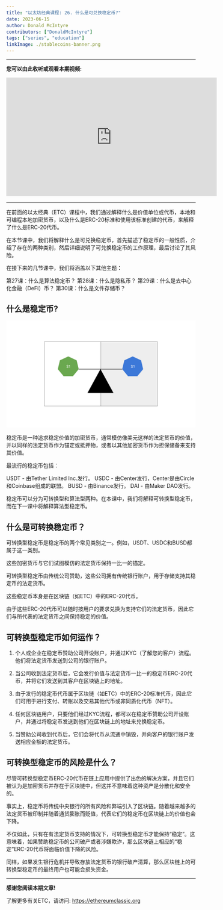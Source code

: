 ```yaml
---
title: "以太坊经典课程: 26. 什么是可兑换稳定币?"
date: 2023-06-15
author: Donald McIntyre
contributors: ["DonaldMcIntyre"]
tags: ["series", "education"]
linkImage: ./stablecoins-banner.png
---
```


---
**您可以由此收听或观看本期视频:**

<iframe width="560" height="315" src="https://www.youtube.com/embed/PbRULweED5o" title="YouTube video player" frameborder="0" allow="accelerometer; autoplay; clipboard-write; encrypted-media; gyroscope; picture-in-picture; web-share" allowfullscreen></iframe>

---

在前面的以太经典（ETC）课程中，我们通过解释什么是价值单位或代币，本地和可编程本地加密货币，以及什么是ERC-20标准和使用该标准创建的代币，来解释了什么是ERC-20代币。

在本节课中，我们将解释什么是可兑换稳定币，首先描述了稳定币的一般性质，介绍了存在的两种类别，然后详细说明了可兑换稳定币的工作原理，最后讨论了其风险。

在接下来的几节课中，我们将涵盖以下其他主题：

第27课：什么是算法稳定币？
第28课：什么是隐私币？
第29课：什么是去中心化金融（DeFi）币？
第30课：什么是文件存储币？

## 什么是稳定币?

![稳定币是与法定货币挂钩的](./1.png)

稳定币是一种追求稳定价值的加密货币，通常模仿像美元这样的法定货币的价值，并以同样的法定货币作为锚定或抵押物，或者以其他加密货币作为担保储备来支持其价值。

最流行的稳定币包括：

USDT - 由Tether Limited Inc.发行。
USDC - 由Center发行，Center是由Circle和Coinbase组成的联盟。
BUSD - 由Binance发行。
DAI - 由Maker DAO发行。

稳定币可以分为可转换型和算法型两种。在本课中，我们将解释可转换型稳定币，而在下一课中将解释算法型稳定币。

## 什么是可转换稳定币？

可转换型稳定币是稳定币的两个常见类别之一。例如，USDT、USDC和BUSD都属于这一类别。

这些加密货币与它们试图模仿的法定货币保持一比一的锚定。

可转换型稳定币由传统公司赞助，这些公司拥有传统银行账户，用于存储支持其稳定币的法定货币。

这些稳定币本身是在区块链（如ETC）中的ERC-20代币。

由于这些ERC-20代币可以随时按用户的要求兑换为支持它们的法定货币，因此它们与所代表的法定货币之间保持稳定的价值。  

## 可转换型稳定币如何运作？

1. 个人或企业在稳定币赞助公司开设账户，并通过KYC（了解您的客户）流程。他们将法定货币发送到公司的银行账户。

2. 当公司收到法定货币后，它会发行价值与法定货币一比一的稳定币ERC-20代币，并将它们发送到其客户在区块链上的地址。

3. 由于发行的稳定币代币属于区块链（如ETC）中的ERC-20标准代币，因此它们可用于进行支付、转账以及交易其他代币或非同质化代币（NFT）。

4. 任何区块链用户，只要他们经过KYC流程，都可以在稳定币赞助公司开设账户，并通过将稳定币发送到他们在区块链上的地址来兑换稳定币。

5. 当赞助公司收到代币后，它们会将代币从流通中销毁，并向客户的银行账户发送相应金额的法定货币。

## 可转换型稳定币的风险是什么？

尽管可转换型稳定币ERC-20代币在链上应用中提供了出色的解决方案，并且它们被认为是加密货币并存在于区块链中，但这并不意味着这种资产是分散化和安全的。

事实上，稳定币将传统中央银行的所有风险和弊端引入了区块链。随着越来越多的法定货币被印制并随着通货膨胀而贬值，代表它们的稳定币在区块链上的价值也会下降。

不仅如此，只有在有法定货币支持的情况下，可转换型稳定币才能保持“稳定”。这意味着，如果赞助稳定币的公司破产或者涉嫌欺诈，那么区块链上相应的“稳定”ERC-20代币将面临价值下降的风险。

同样，如果发生银行危机并导致存放法定货币的银行破产清算，那么区块链上的可转换型稳定币的最终用户也可能会损失资金。

---

**感谢您阅读本期文章!**

了解更多有关ETC，请访问: https://ethereumclassic.org
